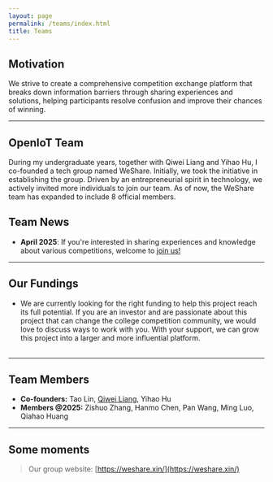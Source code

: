 ```yaml
---
layout: page
permalink: /teams/index.html
title: Teams
---
```


## Motivation

We strive to create a comprehensive competition exchange platform that breaks down information barriers through sharing experiences and solutions, helping participants resolve confusion and improve their chances of winning.<br>

---

## OpenIoT Team

During my undergraduate years, together with Qiwei Liang and Yihao Hu, I co-founded a tech group named WeShare. Initially, we took the initiative in establishing the group. Driven by an entrepreneurial spirit in technology, we actively invited more individuals to join our team. As of now, the WeShare team has expanded to include 8 official members.<br>

## Team News

- **April 2025**: If you're interested in sharing experiences and knowledge about various competitions, welcome to [join us!](https://weshare.xin/)<br>

---

## Our Fundings

- We are currently looking for the right funding to help this project reach its full potential. If you are an investor and are passionate about this project that can change the college competition community, we would love to discuss ways to work with you. With your support, we can grow this project into a larger and more influential platform.<br><br>

---

## Team Members

- **Co-founders:** Tao Lin, [Qiwei Liang](https://kolakivy.github.io/), Yihao Hu
- **Members @2025:** Zishuo Zhang, Hanmo Chen, Pan Wang, Ming Luo, Qiahao Huang

---

## Some moments

> Our group website: [https://weshare.xin/](https://weshare.xin/)

<!--
<div>
    <img src="https://caihanlin.com/images/teams/teams1.jpg">
</div>
<br>

<div>
    <img src="https://caihanlin.com/images/teams/teams2.jpg">
</div>
<br>

<div>
    <img src="https://caihanlin.com/images/teams/teams.jpg">
</div>
<br>

<div>
    <img src="https://caihanlin.com/images/teams/teams4.jpg">
</div>
<br>
-->
